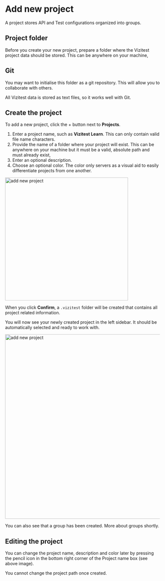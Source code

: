 # Add new project

A project stores API and Test configurations organized into groups.

## Project folder
Before you create your new project, prepare a folder where the Vizitest project data should be stored. This can be anywhere on your machine,

## Git
You may want to initialise this folder as a git repository. This will allow you to collaborate with others. 

All Vizitest data is stored as text files, so it works well with Git.

## Create the project
To add a new project, click the + button next to **Projects**.

1. Enter a project name, such as **Vizitest Learn**. This can only contain valid file name characters.
2. Provide the name of a folder where your project will exist. This can be anywhere on your machine but it must be a valid, absolute path and must already exist,
3. Enter an optional description.
4. Choose an optional color. The color only servers as a visual aid to easily differentiate projects from one another.

<img src="add-new-project.png" width="400" alt="add new project"/>

When you click **Confirm**, a ```.vizitest``` folder will be created that contains all project related information. 

You will now see your newly created project in the left sidebar. It should be automatically selected and ready to work with.

<img src="project-added.png" width="600" alt="add new project"/>

You can also see that a group has been created. More about groups shortly.

## Editing the project
You can change the project name, description and color later by pressing the pencil icon in the bottom right corner of the Project name box (see above image).

You cannot change the project path once created.
 